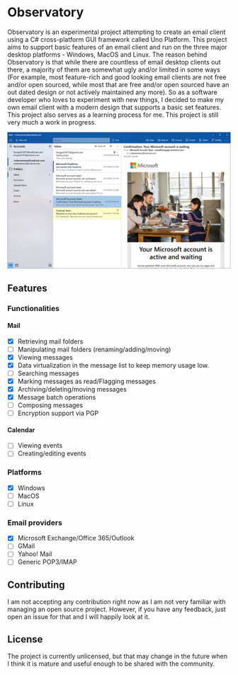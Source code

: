 # Observatory

Observatory is an experimental project attempting to create an email client using a C# cross-platform GUI framework called Uno Platform. This project aims to support basic features of an email client and run on the three major desktop platforms - Windows, MacOS and Linux. The reason behind Observatory is that while there are countless of email desktop clients out there, a majority of them are somewhat ugly and/or limited in some ways (For example, most feature-rich and good looking email clients are not free and/or open sourced, while most that are free and/or open sourced have an out dated design or not actively maintained any more). So as a software developer who loves to experiment with new things, I decided to make my own email client with a modern design that supports a basic set features. This project also serves as a learning process for me. This project is still very much a work in progress.

![](./img/observatory-01.PNG)

## Features

### Functionalities

#### Mail

- [x] Retrieving mail folders
- [ ] Manipulating mail folders (renaming/adding/moving)
- [x] Viewing messages
- [x] Data virtualization in the message list to keep memory usage low.
- [ ] Searching messages
- [x] Marking messages as read/Flagging messages
- [x] Archiving/deleting/moving messages
- [x] Message batch operations
- [ ] Composing messages
- [ ] Encryption support via PGP

#### Calendar

- [ ] Viewing events
- [ ] Creating/editing events

### Platforms

- [x] Windows
- [ ] MacOS
- [ ] Linux

### Email providers

- [x] Microsoft Exchange/Office 365/Outlook
- [ ] GMail
- [ ] Yahoo! Mail
- [ ] Generic POP3/IMAP

## Contributing

I am not accepting any contribution right now as I am not very familiar with managing an open source project. However, if you have any feedback, just open an issue for that and I will happily look at it.

## License

The project is currently unlicensed, but that may change in the future when I think it is mature and useful enough to be shared with the community.
